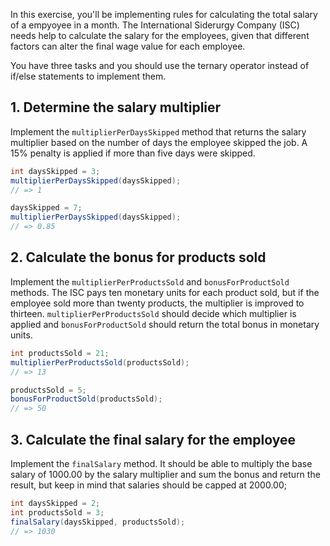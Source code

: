 In this exercise, you'll be implementing rules for calculating the total salary of a empyoyee in a month. The International Siderurgy Company (ISC) needs help to calculate the salary for the employees, given that different factors can alter the final wage value for each employee.

You have three tasks and you should use the ternary operator instead of if/else statements to implement them.

## 1. Determine the salary multiplier

Implement the `multiplierPerDaysSkipped` method that returns the salary multiplier based on the number of days the employee skipped the job. A 15% penalty is applied if more than five days were skipped.

```java
int daysSkipped = 3;
multiplierPerDaysSkipped(daysSkipped);
// => 1

daysSkipped = 7;
multiplierPerDaysSkipped(daysSkipped);
// => 0.85
```

## 2. Calculate the bonus for products sold

Implement the `multiplierPerProductsSold` and `bonusForProductSold` methods. The ISC pays ten monetary units for each product sold, but if the employee sold more than twenty products, the multiplier is improved to thirteen. `multiplierPerProductsSold` should decide which multiplier is applied and `bonusForProductSold` should return the total bonus in monetary units.

```java
int productsSold = 21;
multiplierPerProductsSold(productsSold);
// => 13

productsSold = 5;
bonusForProductSold(productsSold);
// => 50
```

## 3. Calculate the final salary for the employee

Implement the `finalSalary` method. It should be able to multiply the base salary of 1000.00 by the salary multiplier and sum the bonus and return the result, but keep in mind that salaries should be capped at 2000.00;

```java
int daysSkipped = 2;
int productsSold = 3;
finalSalary(daysSkipped, productsSold);
// => 1030
```

